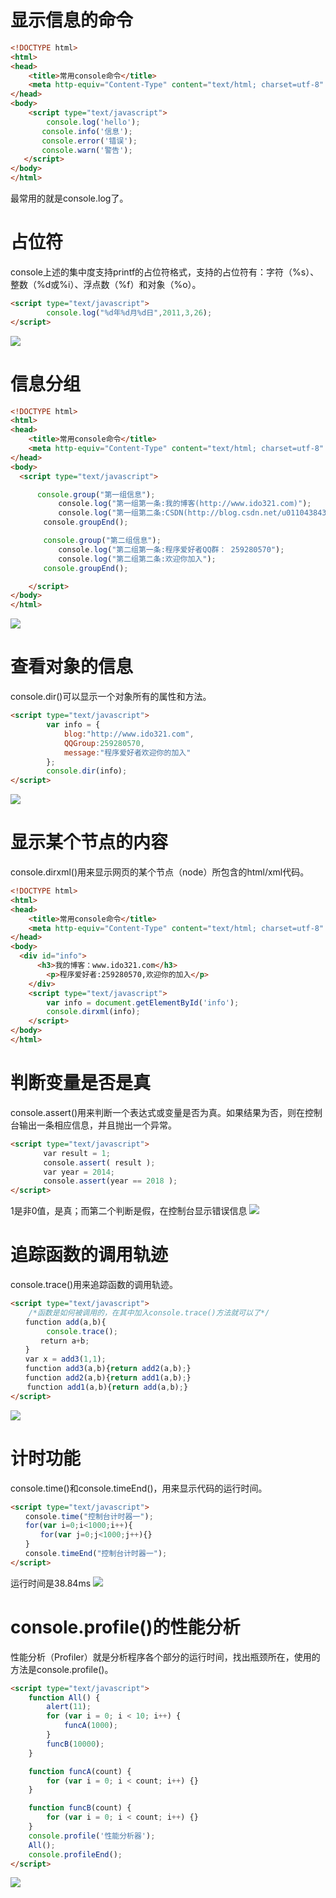 # 显示信息的命令
```html
<!DOCTYPE html>
<html>
<head>
    <title>常用console命令</title>
    <meta http-equiv="Content-Type" content="text/html; charset=utf-8" />
</head>
<body>
    <script type="text/javascript">
        console.log('hello');
       console.info('信息');
       console.error('错误');
       console.warn('警告');
   </script>
</body>
</html>
```
最常用的就是console.log了。

# 占位符
console上述的集中度支持printf的占位符格式，支持的占位符有：字符（%s）、整数（%d或%i）、浮点数（%f）和对象（%o）。
```html
<script type="text/javascript">
        console.log("%d年%d月%d日",2011,3,26);
</script>
```
![](https://cloud.githubusercontent.com/assets/7871813/17443543/c10e7578-5b6d-11e6-9fe6-b9574597515a.png)

# 信息分组
```html
<!DOCTYPE html>
<html>
<head>
    <title>常用console命令</title>
    <meta http-equiv="Content-Type" content="text/html; charset=utf-8" />
</head>
<body>
  <script type="text/javascript">

      console.group("第一组信息");
    　　　　console.log("第一组第一条:我的博客(http://www.ido321.com)");
    　　　　console.log("第一组第二条:CSDN(http://blog.csdn.net/u011043843)");
    　　console.groupEnd();

　　    console.group("第二组信息");
    　　　　console.log("第二组第一条:程序爱好者QQ群： 259280570");
    　　　　console.log("第二组第二条:欢迎你加入");
　　    console.groupEnd();

    </script>
</body>
</html>
```
![](https://cloud.githubusercontent.com/assets/7871813/17443563/d824b86c-5b6d-11e6-83fa-e623693d3118.png)

# 查看对象的信息
console.dir()可以显示一个对象所有的属性和方法。
```html
<script type="text/javascript">
        var info = {
            blog:"http://www.ido321.com",
            QQGroup:259280570,
            message:"程序爱好者欢迎你的加入"
        };
        console.dir(info);
</script>
```
![](https://cloud.githubusercontent.com/assets/7871813/17443571/e6d04f34-5b6d-11e6-9ed0-6b64afd5587a.png)

# 显示某个节点的内容
console.dirxml()用来显示网页的某个节点（node）所包含的html/xml代码。
```html
<!DOCTYPE html>
<html>
<head>
    <title>常用console命令</title>
    <meta http-equiv="Content-Type" content="text/html; charset=utf-8" />
</head>
<body>
  <div id="info">
      <h3>我的博客：www.ido321.com</h3>
        <p>程序爱好者:259280570,欢迎你的加入</p>
    </div>
    <script type="text/javascript">
        var info = document.getElementById('info');
        console.dirxml(info);
    </script>
</body>
</html>
```

# 判断变量是否是真
console.assert()用来判断一个表达式或变量是否为真。如果结果为否，则在控制台输出一条相应信息，并且抛出一个异常。
```html
<script type="text/javascript">
    　　var result = 1;
    　　console.assert( result );
    　　var year = 2014;
    　　console.assert(year == 2018 );
</script>
```
1是非0值，是真；而第二个判断是假，在控制台显示错误信息
![](https://cloud.githubusercontent.com/assets/7871813/17443601/0c202f34-5b6e-11e6-9b50-ce0cbc843ea5.png)

# 追踪函数的调用轨迹
console.trace()用来追踪函数的调用轨迹。
```html
<script type="text/javascript">
    /*函数是如何被调用的，在其中加入console.trace()方法就可以了*/
　　function add(a,b){
        console.trace();
　　　　return a+b;
　　}
　　var x = add3(1,1);
　　function add3(a,b){return add2(a,b);}
　　function add2(a,b){return add1(a,b);}
  　function add1(a,b){return add(a,b);}
</script>
```
![](https://cloud.githubusercontent.com/assets/7871813/17443612/1b91bf50-5b6e-11e6-8bb8-2441435521bf.png)

# 计时功能
console.time()和console.timeEnd()，用来显示代码的运行时间。
```html
<script type="text/javascript">
　　console.time("控制台计时器一");
　　for(var i=0;i<1000;i++){
　　　　for(var j=0;j<1000;j++){}
　　}
　　console.timeEnd("控制台计时器一");
</script>
```
运行时间是38.84ms
![](https://cloud.githubusercontent.com/assets/7871813/17443620/28b45d3c-5b6e-11e6-9cf4-f4fc7c6b84bf.png)

# console.profile()的性能分析
性能分析（Profiler）就是分析程序各个部分的运行时间，找出瓶颈所在，使用的方法是console.profile()。
```html
<script type="text/javascript">
    function All() {
        alert(11);
        for (var i = 0; i < 10; i++) {
            funcA(1000);
        }
        funcB(10000);
    }

    function funcA(count) {
        for (var i = 0; i < count; i++) {}
    }

    function funcB(count) {
        for (var i = 0; i < count; i++) {}
    }
    console.profile('性能分析器');
    All();
    console.profileEnd();
</script>
```
![](https://cloud.githubusercontent.com/assets/7871813/17443637/438c79b4-5b6e-11e6-896a-5d9a0c5da63d.png)